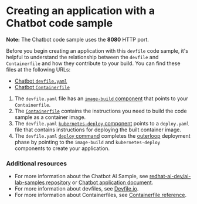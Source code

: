 # Creating an application with a Chatbot code sample

**Note:** The Chatbot code sample uses the **8080** HTTP port.

Before you begin creating an application with this `devfile` code sample, it's helpful to understand the relationship between the `devfile` and `Containerfile` and how they contribute to your build. You can find these files at the following URLs:

* [Chatbot `devfile.yaml`](https://github.com/redhat-appstudio/ai-sample-chatbot-dance/blob/main/devfile.yaml)
* [Chatbot `Containerfile`](https://github.com/redhat-appstudio/ai-sample-chatbot-dance/blob/main/Containerfile)

1. The `devfile.yaml` file has an [`image-build` component](https://github.com/redhat-appstudio/ai-sample-chatbot-dance/blob/main/devfile.yaml#L21-L27) that points to your `Containerfile`.
2. The [`Containerfile`](https://github.com/redhat-appstudio/ai-sample-chatbot-dance/blob/main/Containerfile) contains the instructions you need to build the code sample as a container image.
3. The `devfile.yaml` [`kubernetes-deploy` component](https://github.com/redhat-appstudio/ai-sample-chatbot-dance/blob/main/devfile.yaml#L28-L40) points to a `deploy.yaml` file that contains instructions for deploying the built container image.
4. The `devfile.yaml` [`deploy` command](https://github.com/redhat-appstudio/ai-sample-chatbot-dance/blob/main/devfile.yaml#L48-L55) completes the [outerloop](https://devfile.io/docs/2.2.2/innerloop-vs-outerloop) deployment phase by pointing to the `image-build` and `kubernetes-deploy` components to create your application.

### Additional resources
* For more information about the Chatbot AI Sample, see [redhat-ai-dev/ai-lab-samples repository](https://github.com/redhat-ai-dev/ai-lab-samples) or [Chatbot application document](https://github.com/redhat-ai-dev/ai-lab-template/blob/main/templates/chatbot/docs/application.md).
* For more information about devfiles, see [Devfile.io](https://devfile.io/).
* For more information about Containerfiles, see [Containerfile reference](https://github.com/containers/common/blob/main/docs/Containerfile.5.md).
